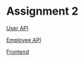# Assignment 2

[User API](http://20.2.128.239:8001/api/user)

[Employee API](http://20.2.128.239:8001/api/emp)

[Frontend]()
